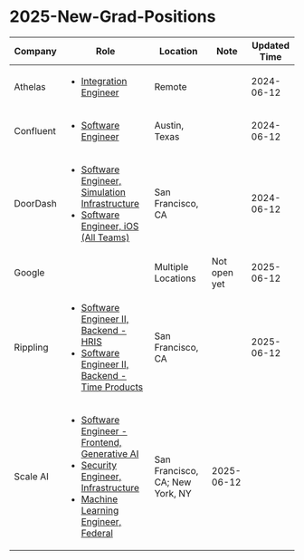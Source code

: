 # 2025-New-Grad-Positions

| Company      | Role          | Location    |  Note                         | Updated Time   |
|--------------|---------------|-------------|-------------------------------|----------------|
| Athelas     | <ul><li>[Integration Engineer](https://www.athelas.com/careers?ashby_jid=3950c791-bc94-4601-ac61-51cdb5b53464)</li></ul> | Remote   |   | 2024-06-12     |
| Confluent     | <ul><li>[Software Engineer](https://careers.confluent.io/jobs/14462382-software-engineer)</li></ul> | Austin, Texas   |   | 2024-06-12     |
| DoorDash     | <ul><li>[Software Engineer, Simulation Infrastructure](https://careers.doordash.com/jobs/5514721)</li><li>[Software Engineer, iOS (All Teams)](https://careers.doordash.com/jobs/5630454)</li> | San Francisco, CA   |   | 2024-06-12     |
| Google       |   | Multiple Locations   | Not open yet   | 2025-06-12     |
| Rippling     | <ul><li>[Software Engineer II, Backend - HRIS](https://ats.rippling.com/rippling/jobs/6a7ced0e-001f-476f-9bb4-860e203adad2)</li><li>[Software Engineer II, Backend - Time Products](https://ats.rippling.com/rippling/jobs/7ee630fb-40f4-4c49-a964-fdca5abe90ed)   |San Francisco, CA   |    | 2025-06-12     |
| Scale AI     | <ul><li>[Software Engineer - Frontend, Generative AI](https://scale.com/careers/4421770005)</li><li>[Security Engineer, Infrastructure](https://scale.com/careers/4430140005)</li><li>[Machine Learning Engineer, Federal](https://scale.com/careers/4281519005)</li></ul>   | San Francisco, CA; New York, NY | 2025-06-12     |

